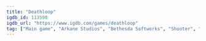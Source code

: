```yaml
---
title: "Deathloop"
igdb_id: 113598
igdb_url: "https://www.igdb.com/games/deathloop"
tag: ["Main game", "Arkane Studios", "Bethesda Softworks", "Shooter", "Adventure", "Single player", "Multiplayer", "First person", "Action", "Science fiction", "Stealth"]
---
```

